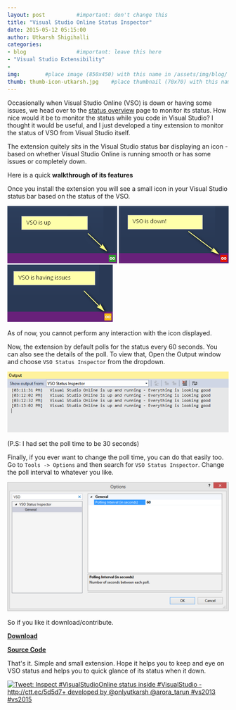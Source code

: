 ```yaml
---
layout: post          #important: don't change this
title: "Visual Studio Online Status Inspector"
date: 2015-05-12 05:15:00 
author: Utkarsh Shigihalli
categories:
- blog                #important: leave this here
- "Visual Studio Extensibility"
- 
img:        #place image (850x450) with this name in /assets/img/blog/
thumb: thumb-icon-utkarsh.jpg    #place thumbnail (70x70) with this name in /assets/img/blog/thumbs/
---
```

Occasionally when Visual Studio Online (VSO) is down or having some issues, we head over to the [status overview](https://www.visualstudio.com/en-us/support/support-overview-vs.aspx) page to monitor its status. How nice would it be to monitor the status while you code in Visual Studio? I thought it would be useful, and I just developed a tiny extension to monitor the status of VSO from Visual Studio itself. 
<!--more-->

The extension quitely sits in the Visual Studio status bar displaying an icon - based on whether Visual Studio Online is running smooth or has some issues or completely down. 

Here is a quick **walkthrough of its features**

Once you install the extension you will see a small icon in your Visual Studio status bar based on the status of the VSO.

![Alt text](/assets/img/blog/utkarsh/vso_status_inspector_green.png "VSO is up")
![Alt text](/assets/img/blog/utkarsh/vso_status_inspector_red.png "VSO is down")
![Alt text](/assets/img/blog/utkarsh/vso_status_inspector_yellow.png "VSO is yellow")

As of now, you cannot perform any interaction with the icon displayed. 

Now, the extension by default polls for the status every 60 seconds. You can also see the details of the poll. To view that, Open the Output window and choose `VSO Status Inspector` from the dropdown. 

![Alt text](/assets/img/blog/utkarsh/vso_status_inspector_output.png "VSO output")

(P.S: I had set the poll time to be 30 seconds)

Finally, if you ever want to change the poll time, you can do that easily too. Go to `Tools -> Options` and then search for `VSO Status Inspector`. Change the poll interval to whatever you like.

![Alt text](/assets/img/blog/utkarsh/vso_status_inspector_options.png "VSO Options")

So if you like it download/contribute.

[**Download**](https://visualstudiogallery.msdn.microsoft.com/e87c82b9-dced-4fe2-9a40-f90139c56882)

[**Source Code**](https://github.com/onlyutkarsh/VSOStatusInspector/)

That's it. Simple and small extension. Hope it helps you to keep and eye on VSO status and helps you to quick glance of its status when it down.

 <a href="http://ctt.ec/5d5d7"><img src="http://clicktotweet.com/img/tweet-graphic-4.png" alt="Tweet: Inspect #VisualStudioOnline status inside #VisualStudio - http://ctt.ec/5d5d7+ developed by @onlyutkarsh @arora_tarun #vs2013 #vs2015"></a>